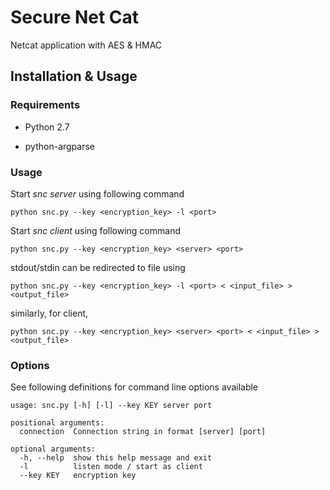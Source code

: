 # Secure Net Cat

Netcat application with AES & HMAC  <br/>

## Installation & Usage

### Requirements

- Python 2.7

- python-argparse 

### Usage

Start *snc server* using following command

```
python snc.py --key <encryption_key> -l <port>  
```

Start *snc client* using following command

```
python snc.py --key <encryption_key> <server> <port>
```

stdout/stdin can be redirected to file using 

```
python snc.py --key <encryption_key> -l <port> < <input_file> > <output_file>
```

similarly, for client, 

```
python snc.py --key <encryption_key> <server> <port> < <input_file> > <output_file>
```

### Options

See following definitions for command line options available

```
usage: snc.py [-h] [-l] --key KEY server port

positional arguments:
  connection  Connection string in format [server] [port]

optional arguments:
  -h, --help  show this help message and exit
  -l          listen mode / start as client
  --key KEY   encryption key

```